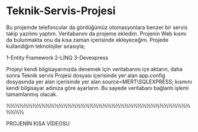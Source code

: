 # Teknik-Servis-Projesi

Bu projemde telefoncular da gördüğümüz otomasyonlara benzer bir servis takip yazılımı yaptım. Veritabanını da projeme ekledim. Projenin Web kısmı da bulunmakta onu da kısa zaman içerisinde
ekleyeceğim. Projede kullandığım teknolojiler sırasıyla;

1-Entity Framework
2-LİNQ
3-Devexpress

Projeyi kendi bilgisayarınızda denemek için veritabanını içe aktarın, daha sonra Teknik servis Projesi dosyası içerisinde yer alan app.config dosyasında yer alan <connectionStrings> içerisinde yer alan source=MERT\SQLEXPRESS; kısmını kendi bilgisayar adınıza göre ayarların. Bu sayede veritabanı bağlantı işlemi tamamlanmış olacak. 
  
  ½½½½½½½½½½½½½½½½½½½½½½½½½½½½½½½½½½½½½½½½½½½½½½
  
  PROJENİN KISA VİDEOSU
  
  
